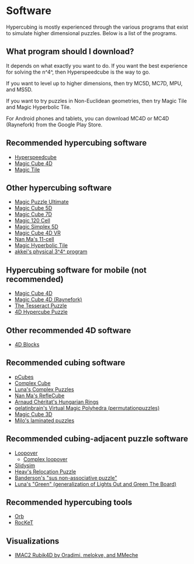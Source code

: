 # Software

Hypercubing is mostly experienced through the various programs that exist to simulate higher dimensional puzzles. Below is a list of the programs.

## What program should I download?

It depends on what exactly you want to do. If you want the best experience for solving the n^4^, then Hyperspeedcube is the way to go.

If you want to level up to higher dimensions, then try MC5D, MC7D, MPU, and MS5D.

If you want to try puzzles in Non-Euclidean geometries, then try Magic Tile and Magic Hyperbolic Tile.

For Android phones and tablets, you can download MC4D or MC4D (Raynefork) from the Google Play Store.

## Recommended hypercubing software

- [Hyperspeedcube](/software/hyperspeedcube)
- [Magic Cube 4D](/software/magiccube4d)
- [Magic Tile](http://roice3.org/magictile/)

## Other hypercubing software

- [Magic Puzzle Ultimate](/software/magicpuzzleultimate)
- [Magic Cube 5D](https://www.gravitation3d.com/magiccube5d/)
- [Magic Cube 7D](https://superliminal.com/andrey/mc7d/)
- [Magic 120 Cell](http://www.gravitation3d.com/magic120cell/index.html)
- [Magic Simplex 5D](https://superliminal.com/andrey/ms5d/)
- [Magic Cube 4D VR](https://store.steampowered.com/app/2413000/Magic_Cube_4D_VR/)
- [Nan Ma's 11-cell](https://superliminal.com/cube/ElevenCell.jar)
- [Magic Hyperbolic Tile](https://superliminal.com/andrey/mht633/)
- [akkei's physical 3^4^ program](https://discord.com/channels/852389089268858922/903095477568938035/1048694090839101581)

## Hypercubing software for mobile (not recommended)

- [Magic Cube 4D](https://play.google.com/store/apps/details?id=com.superliminal.magiccube4d)
- [Magic Cube 4D (Raynefork)](https://play.google.com/store/apps/details?id=me.rayzz.magiccube4d)
- [The Tesseract Puzzle](https://play.google.com/store/apps/details?id=com.MadMagics.OpenGL_Shaders)
- [4D Hypercube Puzzle](https://play.google.com/store/apps/details?id=com.tesseract_game&hl=en_US&gl=US)

## Other recommended 4D software

- [4D Blocks](https://www.urticator.net/blocks/)

## Recommended cubing software

- [pCubes](https://twistypuzzles.com/forum/viewtopic.php?t=27054)
- [Complex Cube](https://twistypuzzles.com/forum/viewtopic.php?f=1&t=22353)
- [Luna's Complex Puzzles](https://sonicpineapple.github.io/Complex-Puzzles/Complex.html)
- [Nan Ma's RefleCube](https://www.nan.ma/reflecube/)
- [Arnaud Chéritat's Hungarian Rings](https://www.math.univ-toulouse.fr/~cheritat/AppletsDivers/AnneauxHongrois/)
- [gelatinbrain's Virtual Magic Polyhedra (permutationpuzzles)](https://github.com/Hypercubers/gelatinbrain/)
- [Magic Cube 3D](https://github.com/rzhao271/MC3D/releases/latest/)
- [Milo's laminated puzzles](https://github.com/milojacquet/laminated)

## Recommended cubing-adjacent puzzle software

- [Loopover](https://loopover.xyz/)
  - [Complex loopover](https://milojacquet.com/loopover/complex)
- [Slidysim](https://www.slidysim.com/)
- [Heav's Relocation Puzzle](https://github.com/heav-4/relocation)
- [Banderson's "sus non-associative puzzle"](https://github.com/lopidoff/sus-non-ass-puzzle-family)
- [Luna's "Green" (generalization of Lights Out and Green The Board)](https://github.com/Sonicpineapple/Green)

## Recommended hypercubing tools

- [Orb](https://milojacquet.com/twisty/orb)
- [RocKeT](https://github.com/HactarCE/rocket)

## Visualizations

- [IMAC2 Rubik4D by Oradimi, melokye, and MMeche](https://github.com/melokye/IMAC2_Rubik4D)
